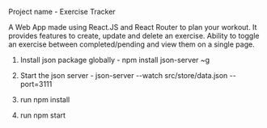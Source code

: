 Project name - Exercise Tracker

A Web App made using React.JS and React Router to plan your workout.
It provides features to create, update and delete an exercise.
Ability to toggle an exercise between completed/pending and view them on a single page.

1) Install json package globally - 
    npm install json-server ~g
2) Start the json server - 
    json-server --watch src/store/data.json --port=3111

3) run npm install

4) run npm start
